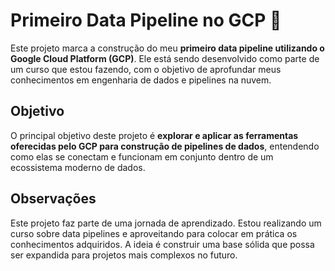 # Primeiro Data Pipeline no GCP 🚀

Este projeto marca a construção do meu **primeiro data pipeline utilizando o Google Cloud Platform (GCP)**. Ele está sendo desenvolvido como parte de um curso que estou fazendo, com o objetivo de aprofundar meus conhecimentos em engenharia de dados e pipelines na nuvem.

## Objetivo

O principal objetivo deste projeto é **explorar e aplicar as ferramentas oferecidas pelo GCP para construção de pipelines de dados**, entendendo como elas se conectam e funcionam em conjunto dentro de um ecossistema moderno de dados.

## Observações

Este projeto faz parte de uma jornada de aprendizado. Estou realizando um curso sobre data pipelines e aproveitando para colocar em prática os conhecimentos adquiridos. A ideia é construir uma base sólida que possa ser expandida para projetos mais complexos no futuro.
